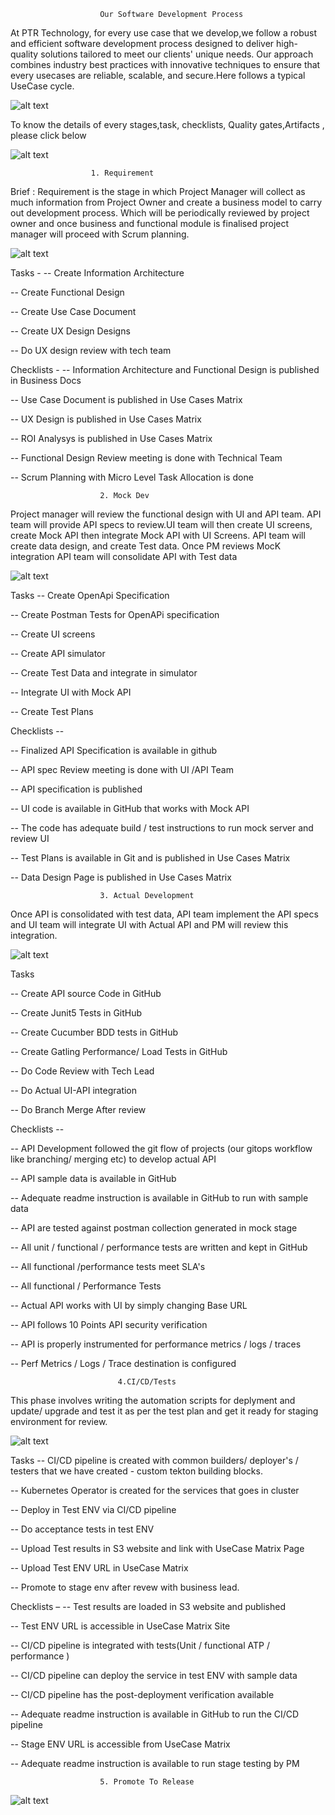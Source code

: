                         Our Software Development Process
At PTR Technology, for every use case that we develop,we follow a robust and efficient software development process designed to deliver high-quality solutions tailored to meet our clients' unique needs. Our approach combines industry best practices with innovative techniques to ensure that every usecases are reliable, scalable, and secure.Here follows a typical UseCase cycle.

![alt text](image-5.png)

To know the details of every stages,task, checklists, Quality gates,Artifacts , please click below

![alt text](image-7.png)

                      1. Requirement    

Brief : 
    Requirement is the stage in which Project Manager will collect as much information from Project Owner and create a business model to carry out development process. Which will be periodically reviewed by project owner and once business and functional module is finalised project manager will proceed with Scrum planning.                       


![alt text](image-6.png)


Tasks -
-- Create Information Architecture

-- Create Functional Design

-- Create Use Case Document

-- Create UX Design Designs

-- Do UX design review with tech team

Checklists -
-- Information Architecture and Functional Design is published in Business Docs

-- Use Case Document is published in Use Cases Matrix

-- UX  Design is published in Use Cases Matrix

-- ROI Analysys is published in Use Cases Matrix

-- Functional Design Review meeting is done with Technical Team

-- Scrum Planning with Micro Level Task Allocation is done

                        2. Mock Dev

Project manager will review the functional design with UI and API team. API team will provide API specs to review.UI team will then create UI screens, create Mock API then integrate Mock API with UI Screens. API team will create data design, and create Test data. Once PM reviews MocK integration API team will consolidate API with Test data 
                    
![alt text](image-8.png)

Tasks
-- Create OpenApi Specification

-- Create Postman Tests for OpenAPi specification

-- Create UI screens 

-- Create API simulator

-- Create Test Data and integrate in simulator

-- Integrate UI with Mock API

-- Create Test Plans

Checklists --

-- Finalized API Specification is available in github

-- API spec Review meeting is done with UI /API Team

-- API specification is published

-- UI code is available in GitHub that works with Mock API

-- The code has adequate build / test instructions to run mock server and review UI

-- Test Plans is available in Git and is published in Use Cases Matrix

-- Data Design Page is published in Use Cases Matrix


                        3. Actual Development

Once API is consolidated with test data, API team implement the API specs and UI team will integrate UI with Actual API and PM will review this integration.

![alt text](image-9.png)     

Tasks

-- Create API source Code in GitHub 

-- Create Junit5 Tests in GitHub

-- Create Cucumber BDD tests in GitHub

-- Create Gatling Performance/ Load Tests in GitHub

-- Do Code Review with Tech Lead

-- Do Actual UI-API integration

-- Do Branch Merge After review

Checklists --

-- API Development followed the git flow of projects (our gitops workflow like branching/ merging  etc) to develop actual API

-- API sample data is available in GitHub

-- Adequate readme instruction is available in GitHub to run with sample data

-- API are tested against postman collection generated in mock stage

-- All unit / functional / performance tests are written and kept in GitHub

-- All functional /performance tests meet SLA's

-- All functional / Performance Tests

-- Actual API works with UI by simply changing Base URL

-- API follows 10 Points API security verification

-- API is properly instrumented for performance metrics / logs / traces

-- Perf Metrics / Logs / Trace destination is configured

                            4.CI/CD/Tests
This phase involves writing the automation scripts for deplyment and update/ upgrade and test it as per the test plan and get it ready for staging environment for review.

![alt text](image-10.png)

Tasks
-- CI/CD pipeline is created with  common builders/  deployer's / testers that we have created - custom tekton building blocks. 

-- Kubernetes Operator is created for the services that goes in cluster

-- Deploy in Test ENV via CI/CD pipeline

-- Do acceptance tests in test ENV

-- Upload Test results in S3 website and link with UseCase Matrix Page

-- Upload Test ENV URL in UseCase Matrix

-- Promote to stage env after revew with business lead.


Checklists –
-- Test results are loaded in S3 website and published

-- Test ENV URL is accessible in UseCase Matrix Site

-- CI/CD pipeline is integrated with tests(Unit / functional ATP / performance )

-- CI/CD pipeline can deploy the service in test ENV with sample data

-- CI/CD pipeline has the post-deployment verification available

-- Adequate readme instruction is available in GitHub to run the CI/CD pipeline

-- Stage ENV URL is accessible from UseCase Matrix

-- Adequate readme instruction is available to run stage testing by PM

                        5. Promote To Release


![alt text](image-11.png)


